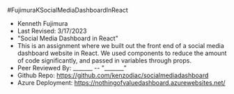 #FujimuraKSocialMediaDashboardInReact

- Kenneth Fujimura
- Last Revised: 3/17/2023
- "Social Media Dashboard in React"
- This is an assignment where we built out the front end of a social media dashboard website in React. We used components to reduce the amount of code significantly, and passed in variables through props. 
- Peer Reviewed By: _______ -- "_______"
- Github Repo: https://github.com/kenzodiac/socialmediadashboard
- Azure Deployment: https://nothingofvaluedashboard.azurewebsites.net/